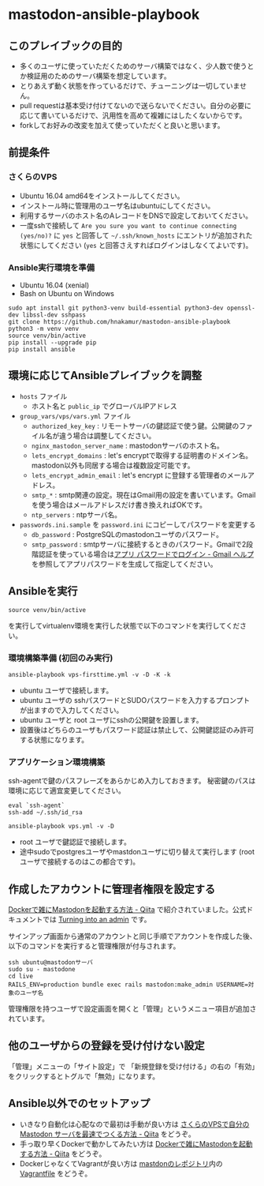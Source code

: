 mastodon-ansible-playbook
=========================

## このプレイブックの目的

* 多くのユーザに使っていただくためのサーバ構築ではなく、少人数で使うとか検証用のためのサーバ構築を想定しています。
* とりあえず動く状態を作っているだけで、チューニングは一切していません。
* pull requestは基本受け付けてないので送らないでください。自分の必要に応じて書いているだけで、汎用性を高めて複雑にはしたくないからです。
* forkしてお好みの改変を加えて使っていただくと良いと思います。

## 前提条件

### さくらのVPS

- Ubuntu 16.04 amd64をインストールしてください。
- インストール時に管理用のユーザ名はubuntuにしてください。
- 利用するサーバのホスト名のAレコードをDNSで設定しておいてください。
- 一度sshで接続して `Are you sure you want to continue connecting (yes/no)?` に `yes` と回答して `~/.ssh/known_hosts` にエントリが追加された状態にしてください (`yes` と回答さえすればログインはしなくてよいです)。

### Ansible実行環境を準備

- Ubuntu 16.04 (xenial)
- Bash on Ubuntu on Windows

```
sudo apt install git python3-venv build-essential python3-dev openssl-dev libssl-dev sshpass
git clone https://github.com/hnakamur/mastodon-ansible-playbook
python3 -m venv venv
source venv/bin/active
pip install --upgrade pip
pip install ansible
```

## 環境に応じてAnsibleプレイブックを調整

* `hosts` ファイル
   - ホスト名と `public_ip` でグローバルIPアドレス  
* `group_vars/vps/vars.yml` ファイル
   - `authorized_key_key` : リモートサーバの鍵認証で使う鍵。公開鍵のファイル名が違う場合は調整してください。
   - `nginx_mastodon_server_name` : mastodonサーバのホスト名。
   - `lets_encrypt_domains` : let's encryptで取得する証明書のドメイン名。mastodon以外も同居する場合は複数設定可能です。
   - `lets_encrypt_admin_email` : let's encrypt に登録する管理者のメールアドレス。
   - `smtp_*` : smtp関連の設定。現在はGmail用の設定を書いています。Gmailを使う場合はメールアドレスだけ書き換えればOKです。
   - `ntp_servers` : ntpサーバ名。
* `passwords.ini.sample` を `password.ini` にコピーしてパスワードを変更する
   - `db_password` : PostgreSQLのmastodonユーザのパスワード。
   - `smtp_password` : smtpサーバに接続するときのパスワード。Gmailで2段階認証を使っている場合は[アプリ パスワードでログイン - Gmail ヘルプ](https://support.google.com/mail/answer/185833?hl=ja)を参照してアプリパスワードを生成して指定してください。

## Ansibleを実行

```
source venv/bin/active
```

を実行してvirtualenv環境を実行した状態で以下のコマンドを実行してください。


### 環境構築準備 (初回のみ実行)

```
ansible-playbook vps-firsttime.yml -v -D -K -k
```

- ubuntu ユーザで接続します。
- ubuntu ユーザの sshパスワードとSUDOパスワードを入力するプロンプトが出ますので入力してください。
- ubuntu ユーザと root ユーザにsshの公開鍵を設置します。
- 設置後はどちらのユーザもパスワード認証は禁止して、公開鍵認証のみ許可する状態になります。

### アプリケーション環境構築

ssh-agentで鍵のパスフレーズをあらかじめ入力しておきます。
秘密鍵のパスは環境に応じて適宜変更してください。

```
eval `ssh-agent`
ssh-add ~/.ssh/id_rsa
```

```
ansible-playbook vps.yml -v -D
```

- root ユーザで鍵認証で接続します。
- 途中sudoでpostgresユーザやmastdonユーザに切り替えて実行します (rootユーザで接続するのはこの都合です)。

## 作成したアカウントに管理者権限を設定する

[Dockerで雑にMastodonを起動する方法 - Qiita](http://qiita.com/zembutsu/items/fd52a504321dd5d6f0b8) で紹介されていました。公式ドキュメントでは [Turning into an admin](https://github.com/tootsuite/documentation/blob/8367c216524513ca9ed1e6fb4505a734853c308b/Running-Mastodon/Administration-guide.md#turning-into-an-admin) です。

サインアップ画面から通常のアカウントと同じ手順でアカウントを作成した後、以下のコマンドを実行すると管理権限が付与されます。

```
ssh ubuntu@mastodonサーバ
sudo su - mastodone
cd live
RAILS_ENV=production bundle exec rails mastodon:make_admin USERNAME=対象のユーザ名 
```

管理権限を持つユーザで設定画面を開くと「管理」というメニュー項目が追加されています。

## 他のユーザからの登録を受け付けない設定

「管理」メニューの「サイト設定」で
「新規登録を受け付ける」の右の「有効」をクリックするとトグルで「無効」になります。

## Ansible以外でのセットアップ

* いきなり自動化は心配なので最初は手動が良い方は
  [さくらのVPSで自分の Mastodon サーバを最速でつくる方法 - Qiita](http://qiita.com/hekki/items/c3f42c31632105389c79) をどうぞ。
* 手っ取り早くDockerで動かしてみたい方は
  [Dockerで雑にMastodonを起動する方法 - Qiita](http://qiita.com/zembutsu/items/fd52a504321dd5d6f0b8) をどうぞ。
* DockerじゃなくてVagrantが良い方は [mastdonのレポジトリ](https://github.com/tootsuite/mastodon/)内の [Vagrantfile](https://github.com/tootsuite/mastodon/blob/master/Vagrantfile) をどうぞ。
